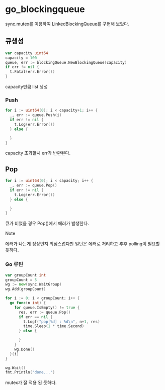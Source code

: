 # go_blockingqueue

sync.mutex를 이용하여 LinkedBlockingQueue를 구현해 보았다.

## 큐생성

```go
var capacity uint64
capacity = 100
queue, err := blockingQueue.NewBlockingQueue(capacity)
if err != nil {
  t.Fatal(err.Error())
}
```
capacity만큼 list 생성

### Push

```go
for i := uint64(0); i < capacity+1; i++ {
  _, err := queue.Push(i)
  if err != nil {
    t.Log(err.Error())
  } else {

  }
}
```
capacity 초과할시 err가 반환된다.

## Pop

```go
for i := uint64(0); i < capacity; i++ {
  _, err := queue.Pop()
  if err != nil {
    t.Log(err.Error())
  } else {

  }
}
```
큐가 비었을 경우 Pop()에서 에러가 발생한다.

> [!note]
> 
> 에러가 나는게 정상인지 의심스럽다만 일단은 에러로 처리하고 추후 polling이 필요할 듯하다.

### Go 루틴
```go
var groupCount int
groupCount = 5
wg := new(sync.WaitGroup)
wg.Add(groupCount)

for i := 0; i < groupCount; i++ {
  go func(n int) {
    for queue.IsEmpty() != true {
      res, err := queue.Pop()
      if err == nil {
        t.Logf("pop[%d] : %d\n", n+1, res)
        time.Sleep(1 * time.Second)
      } else {

      }
    }
    wg.Done()
  }(i)
}

wg.Wait()
fmt.Println("done...")
```
mutex가 잘 적용 된 듯하다.
